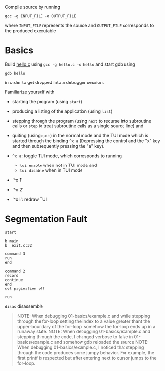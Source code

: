 Compile source by running

```gcc -g INPUT_FILE -o OUTPUT_FILE```

where `INPUT_FILE` represents the source and `OUTPUT_FILE` corresponds to the
produced executable

# Basics

Build [hello.c](hello.c) using `gcc -g hello.c -o hello` and start gdb using

```gdb hello```

in order to get dropped into a debugger session.

Familiarize yourself with
 - starting the program (using `start`)
 - producing a listing of the application (using `list`)
 - stepping through the program (using `next` to recurse into subroutine calls
 or `step` to treat subroutine calls as a single source line) and
 - quiting (using `quit`)
in the normal mode and the TUI mode which is started through the binding `^x a`
(Depressing the control and the "x" key and then subsequently pressing the "a"
key).

 - `^x a`: toggle TUI mode, which corresponds to running
   - `tui enable` when not in TUI mode and
   - `tui disable` when in TUI mode
 - '^x 1'
 - '^x 2'
 - '^x l': redraw TUI

# Segmentation Fault


    start
    
    b main
    b _exit.c:32
    
    command 3
    run
    end
    
    command 2
    record
    continue
    end
    set pagination off

    run

`disas` disassemble

> NOTE: When debugging 01-basics/example.c and while stepping through the for-loop setting the index to a value greater thant the upper-boundary of the for-loop, somehow the for-loop ends up in a runaway state.
> NOTE: When debugging 01-basics/example.c and stepping through the code, I changed verbose to false in 01-basics/example.c and somehow gdb reloaded the source
> NOTE: When debugging 01-basics/example.c, I noticed that stepping through the code produces some jumpy behavior. For example, the first printf is respected but after entering next to cursor jumps to the for-loop.
